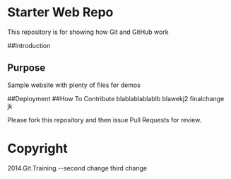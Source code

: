 # Starter Web Repo

This repository is for showing how Git and GitHub work

##Introduction

## Purpose

Sample website with plenty of files for demos

##Deployment 
##How To Contribute
blablablablablb
blawekj2
finalchange
jk

Please fork this repository and then issue Pull Requests for review.
# Copyright 
2014.Git.Training.--second change
third change
